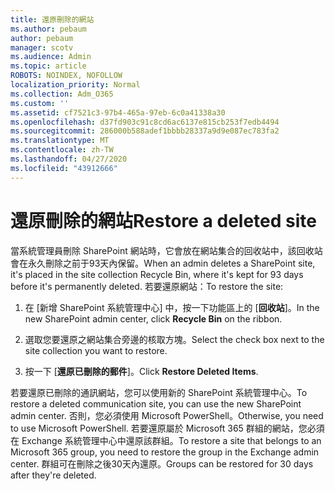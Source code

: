 ```yaml
---
title: 還原刪除的網站
ms.author: pebaum
author: pebaum
manager: scotv
ms.audience: Admin
ms.topic: article
ROBOTS: NOINDEX, NOFOLLOW
localization_priority: Normal
ms.collection: Adm_O365
ms.custom: ''
ms.assetid: cf7521c3-97b4-465a-97eb-6c0a41338a30
ms.openlocfilehash: d37fd903c91c8cd6ac6137e815cb253f7edb4494
ms.sourcegitcommit: 286000b588adef1bbbb28337a9d9e087ec783fa2
ms.translationtype: MT
ms.contentlocale: zh-TW
ms.lasthandoff: 04/27/2020
ms.locfileid: "43912666"
---
```

# <a name="restore-a-deleted-site"></a><span data-ttu-id="069e0-102">還原刪除的網站</span><span class="sxs-lookup"><span data-stu-id="069e0-102">Restore a deleted site</span></span>

<span data-ttu-id="069e0-103">當系統管理員刪除 SharePoint 網站時，它會放在網站集合的回收站中，該回收站會在永久刪除之前于93天內保留。</span><span class="sxs-lookup"><span data-stu-id="069e0-103">When an admin deletes a SharePoint site, it's placed in the site collection Recycle Bin, where it's kept for 93 days before it's permanently deleted.</span></span> <span data-ttu-id="069e0-104">若要還原網站：</span><span class="sxs-lookup"><span data-stu-id="069e0-104">To restore the site:</span></span>
  
1. <span data-ttu-id="069e0-105">在 [新增 SharePoint 系統管理中心] 中，按一下功能區上的 [**回收站**]。</span><span class="sxs-lookup"><span data-stu-id="069e0-105">In the new SharePoint admin center, click **Recycle Bin** on the ribbon.</span></span> 
    
2. <span data-ttu-id="069e0-106">選取您要還原之網站集合旁邊的核取方塊。</span><span class="sxs-lookup"><span data-stu-id="069e0-106">Select the check box next to the site collection you want to restore.</span></span>
    
3. <span data-ttu-id="069e0-107">按一下 [**還原已刪除的郵件**]。</span><span class="sxs-lookup"><span data-stu-id="069e0-107">Click **Restore Deleted Items**.</span></span>
    
<span data-ttu-id="069e0-108">若要還原已刪除的通訊網站，您可以使用新的 SharePoint 系統管理中心。</span><span class="sxs-lookup"><span data-stu-id="069e0-108">To restore a deleted communication site, you can use the new SharePoint admin center.</span></span> <span data-ttu-id="069e0-109">否則，您必須使用 Microsoft PowerShell。</span><span class="sxs-lookup"><span data-stu-id="069e0-109">Otherwise, you need to use Microsoft PowerShell.</span></span> <span data-ttu-id="069e0-110">若要還原屬於 Microsoft 365 群組的網站，您必須在 Exchange 系統管理中心中還原該群組。</span><span class="sxs-lookup"><span data-stu-id="069e0-110">To restore a site that belongs to an Microsoft 365 group, you need to restore the group in the Exchange admin center.</span></span> <span data-ttu-id="069e0-111">群組可在刪除之後30天內還原。</span><span class="sxs-lookup"><span data-stu-id="069e0-111">Groups can be restored for 30 days after they're deleted.</span></span>
  

